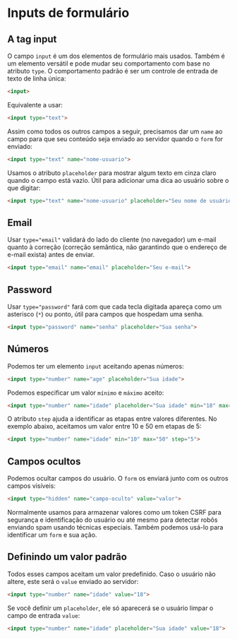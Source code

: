 # Inputs de formulário

## A tag input

O campo `input` é um dos elementos de formulário mais usados. Também é um elemento versátil e pode mudar seu comportamento com base no atributo `type`.
O comportamento padrão é ser um controle de entrada de texto de linha única:

```html
<input>
```

Equivalente a usar:

```html
<input type="text">
```

Assim como todos os outros campos a seguir, precisamos dar um `name` ao campo para que seu conteúdo seja enviado ao servidor quando o `form` for enviado:

```html
<input type="text" name="nome-usuario">
```

Usamos o atributo `placeholder` para mostrar algum texto em cinza claro quando o campo está vazio. Útil para adicionar uma dica ao usuário sobre o que digitar:

```html
<input type="text" name="nome-usuario" placeholder="Seu nome de usuário">
```

## Email

Usar `type="email"` validará do lado do cliente (no navegador) um e-mail quanto à correção (correção semântica, não garantindo que o endereço de e-mail exista) antes de enviar.

```html
<input type="email" name="email" placeholder="Seu e-mail">
```

## Password

Usar `type="password"` fará com que cada tecla digitada apareça como um asterisco (`*`) ou ponto, útil para campos que hospedam uma senha.

```html
<input type="password" name="senha" placeholder="Sua senha">
```

## Números

Podemos ter um elemento `input` aceitando apenas números:

```html
<input type="number" name="age" placeholder="Sua idade">
```

Podemos especificar um valor `mínimo` e `máximo` aceito:

```html
<input type="number" name="idade" placeholder="Sua idade" min="18" max="110">
```

O atributo `step` ajuda a identificar as etapas entre valores diferentes. No exemplo abaixo, aceitamos um valor entre 10 e 50 em etapas de 5:

```html
<input type="number" name="idade" min="10" max="50" step="5">
```

## Campos ocultos

Podemos ocultar campos do usuário. O `form` os enviará junto com os outros campos visíveis:

```html
<input type="hidden" name="campo-oculto" value="valor">
```

Normalmente usamos para armazenar valores como um token CSRF para segurança e identificação do usuário ou até mesmo para detectar robôs enviando spam usando técnicas especiais.
Também podemos usá-lo para identificar um `form` e sua ação.

## Definindo um valor padrão

Todos esses campos aceitam um valor predefinido. Caso o usuário não altere, este será o `value` enviado ao servidor:

```html
<input type="number" name="idade" value="18">
```

Se você definir um `placeholder`, ele só aparecerá se o usuário limpar o campo de entrada `value`:

```html
<input type="number" name="idade" placeholder="Sua idade" value="18">
```
